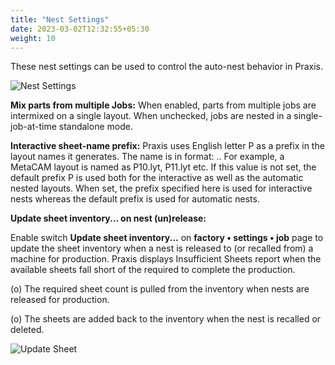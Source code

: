 ```yaml
---
title: "Nest Settings"
date: 2023-03-02T12:32:55+05:30
weight: 10
---
```


These nest settings can be used to control the auto-nest behavior in Praxis.

![Nest Settings](/images/NestSettings.png)

**Mix parts from multiple Jobs:** When enabled, parts from multiple jobs are intermixed on a single layout. When unchecked, jobs are nested in a single-job-at-time standalone mode.

**Interactive sheet-name prefix:** Praxis uses English letter P as a prefix in the layout names it generates. The name is in format: <Prefix><Running-Layout-Number>.<Extension>. For example, a MetaCAM layout is named as P10.lyt, P11.lyt etc. If this value is not set, the default prefix P is used both for the interactive as well as the automatic nested layouts. When set, the prefix specified here is used for interactive nests whereas the default prefix is used for automatic nests.

**Update sheet inventory... on nest (un)release:**

Enable switch **Update sheet inventory...** on **factory • settings • job** page to update the sheet inventory when a nest is released to (or recalled from) a machine for production. Praxis displays Insufficient Sheets report when the available sheets fall short of the required to complete the production.

  (o) The required sheet count is pulled from the inventory when nests are released for production.

  (o) The sheets are added back to the inventory when the nest is recalled or deleted.

![Update Sheet](/images/UpdateSheet.png)